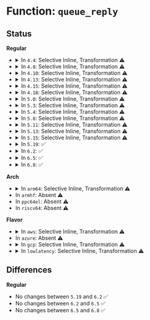 # Function: <code>queue_reply</code>

## Status
<b>Regular</b>
<ul>
<li>
<details>
<summary>In <code>4.4</code>: Selective Inline, Transformation ⚠️</summary>

**Collision:** Unique Static

**Inline:** Selective

**Transformation:** True

**Instances:**

```
In drivers/xen/xenbus/xenbus_dev_frontend.c (ffffffff814d0340)
Location: drivers/xen/xenbus/xenbus_dev_frontend.c:185
Inline: True
Inline callers:
  - drivers/xen/xenbus/xenbus_dev_frontend.c:watch_fired
  - drivers/xen/xenbus/xenbus_dev_frontend.c:watch_fired
  - drivers/xen/xenbus/xenbus_dev_frontend.c:watch_fired
  - drivers/xen/xenbus/xenbus_dev_frontend.c:watch_fired
  - drivers/xen/xenbus/xenbus_dev_frontend.c:xenbus_file_write
  - drivers/xen/xenbus/xenbus_dev_frontend.c:xenbus_file_write
  - drivers/xen/xenbus/xenbus_dev_frontend.c:xenbus_file_write
Direct callers:
  - drivers/xen/xenbus/xenbus_dev_frontend.c:watch_fired
  - drivers/xen/xenbus/xenbus_dev_frontend.c:watch_fired
  - drivers/xen/xenbus/xenbus_dev_frontend.c:watch_fired
  - drivers/xen/xenbus/xenbus_dev_frontend.c:watch_fired
  - drivers/xen/xenbus/xenbus_dev_frontend.c:xenbus_file_write
  - drivers/xen/xenbus/xenbus_dev_frontend.c:xenbus_file_write
  - drivers/xen/xenbus/xenbus_dev_frontend.c:xenbus_file_write
```
**Symbols:**

```
ffffffff814d0340-ffffffff814d03ad: queue_reply.part.0 (STB_LOCAL)
```
</details>
</li>
<li>
<details>
<summary>In <code>4.8</code>: Selective Inline, Transformation ⚠️</summary>

**Collision:** Unique Static

**Inline:** Selective

**Transformation:** True

**Instances:**

```
In drivers/xen/xenbus/xenbus_dev_frontend.c (ffffffff81521436)
Location: drivers/xen/xenbus/xenbus_dev_frontend.c:183
Inline: True
Inline callers:
  - drivers/xen/xenbus/xenbus_dev_frontend.c:xenbus_file_write
  - drivers/xen/xenbus/xenbus_dev_frontend.c:xenbus_file_write
  - drivers/xen/xenbus/xenbus_dev_frontend.c:xenbus_file_write
  - drivers/xen/xenbus/xenbus_dev_frontend.c:watch_fired
  - drivers/xen/xenbus/xenbus_dev_frontend.c:watch_fired
  - drivers/xen/xenbus/xenbus_dev_frontend.c:watch_fired
  - drivers/xen/xenbus/xenbus_dev_frontend.c:watch_fired
Direct callers:
  - drivers/xen/xenbus/xenbus_dev_frontend.c:xenbus_file_write
  - drivers/xen/xenbus/xenbus_dev_frontend.c:xenbus_file_write
  - drivers/xen/xenbus/xenbus_dev_frontend.c:xenbus_file_write
  - drivers/xen/xenbus/xenbus_dev_frontend.c:watch_fired
  - drivers/xen/xenbus/xenbus_dev_frontend.c:watch_fired
  - drivers/xen/xenbus/xenbus_dev_frontend.c:watch_fired
  - drivers/xen/xenbus/xenbus_dev_frontend.c:watch_fired
```
**Symbols:**

```
ffffffff81520fc0-ffffffff8152102d: queue_reply.part.2 (STB_LOCAL)
```
</details>
</li>
<li>
<details>
<summary>In <code>4.10</code>: Selective Inline, Transformation ⚠️</summary>

**Collision:** Unique Static

**Inline:** Selective

**Transformation:** True

**Instances:**

```
In drivers/xen/xenbus/xenbus_dev_frontend.c (ffffffff8154dac3)
Location: drivers/xen/xenbus/xenbus_dev_frontend.c:183
Inline: True
Inline callers:
  - drivers/xen/xenbus/xenbus_dev_frontend.c:xenbus_file_write
  - drivers/xen/xenbus/xenbus_dev_frontend.c:xenbus_file_write
  - drivers/xen/xenbus/xenbus_dev_frontend.c:xenbus_command_reply
  - drivers/xen/xenbus/xenbus_dev_frontend.c:watch_fired
  - drivers/xen/xenbus/xenbus_dev_frontend.c:watch_fired
  - drivers/xen/xenbus/xenbus_dev_frontend.c:watch_fired
  - drivers/xen/xenbus/xenbus_dev_frontend.c:watch_fired
Direct callers:
  - drivers/xen/xenbus/xenbus_dev_frontend.c:xenbus_file_write
  - drivers/xen/xenbus/xenbus_dev_frontend.c:xenbus_file_write
  - drivers/xen/xenbus/xenbus_dev_frontend.c:xenbus_command_reply
  - drivers/xen/xenbus/xenbus_dev_frontend.c:watch_fired
  - drivers/xen/xenbus/xenbus_dev_frontend.c:watch_fired
  - drivers/xen/xenbus/xenbus_dev_frontend.c:watch_fired
  - drivers/xen/xenbus/xenbus_dev_frontend.c:watch_fired
```
**Symbols:**

```
ffffffff8154d420-ffffffff8154d48d: queue_reply.part.4 (STB_LOCAL)
```
</details>
</li>
<li>
<details>
<summary>In <code>4.13</code>: Selective Inline, Transformation ⚠️</summary>

**Collision:** Unique Static

**Inline:** Selective

**Transformation:** True

**Instances:**

```
In drivers/xen/xenbus/xenbus_dev_frontend.c (ffffffff8156168c)
Location: drivers/xen/xenbus/xenbus_dev_frontend.c:183
Inline: True
Inline callers:
  - drivers/xen/xenbus/xenbus_dev_frontend.c:xenbus_command_reply
  - drivers/xen/xenbus/xenbus_dev_frontend.c:xenbus_dev_queue_reply
  - drivers/xen/xenbus/xenbus_dev_frontend.c:xenbus_dev_queue_reply
  - drivers/xen/xenbus/xenbus_dev_frontend.c:watch_fired
  - drivers/xen/xenbus/xenbus_dev_frontend.c:watch_fired
  - drivers/xen/xenbus/xenbus_dev_frontend.c:watch_fired
Direct callers:
  - drivers/xen/xenbus/xenbus_dev_frontend.c:xenbus_command_reply
  - drivers/xen/xenbus/xenbus_dev_frontend.c:xenbus_dev_queue_reply
  - drivers/xen/xenbus/xenbus_dev_frontend.c:xenbus_dev_queue_reply
  - drivers/xen/xenbus/xenbus_dev_frontend.c:watch_fired
  - drivers/xen/xenbus/xenbus_dev_frontend.c:watch_fired
  - drivers/xen/xenbus/xenbus_dev_frontend.c:watch_fired
```
**Symbols:**

```
ffffffff81561590-ffffffff81561604: queue_reply.part.2 (STB_LOCAL)
```
</details>
</li>
<li>
<details>
<summary>In <code>4.15</code>: Selective Inline, Transformation ⚠️</summary>

**Collision:** Unique Static

**Inline:** Selective

**Transformation:** True

**Instances:**

```
In drivers/xen/xenbus/xenbus_dev_frontend.c (ffffffff815c5e1c)
Location: drivers/xen/xenbus/xenbus_dev_frontend.c:183
Inline: True
Inline callers:
  - drivers/xen/xenbus/xenbus_dev_frontend.c:xenbus_command_reply
  - drivers/xen/xenbus/xenbus_dev_frontend.c:xenbus_dev_queue_reply
  - drivers/xen/xenbus/xenbus_dev_frontend.c:xenbus_dev_queue_reply
  - drivers/xen/xenbus/xenbus_dev_frontend.c:watch_fired
  - drivers/xen/xenbus/xenbus_dev_frontend.c:watch_fired
  - drivers/xen/xenbus/xenbus_dev_frontend.c:watch_fired
Direct callers:
  - drivers/xen/xenbus/xenbus_dev_frontend.c:xenbus_command_reply
  - drivers/xen/xenbus/xenbus_dev_frontend.c:xenbus_dev_queue_reply
  - drivers/xen/xenbus/xenbus_dev_frontend.c:xenbus_dev_queue_reply
  - drivers/xen/xenbus/xenbus_dev_frontend.c:watch_fired
  - drivers/xen/xenbus/xenbus_dev_frontend.c:watch_fired
  - drivers/xen/xenbus/xenbus_dev_frontend.c:watch_fired
```
**Symbols:**

```
ffffffff815c5850-ffffffff815c58c4: queue_reply.part.2 (STB_LOCAL)
```
</details>
</li>
<li>
<details>
<summary>In <code>4.18</code>: Selective Inline, Transformation ⚠️</summary>

**Collision:** Unique Static

**Inline:** Selective

**Transformation:** True

**Instances:**

```
In drivers/xen/xenbus/xenbus_dev_frontend.c (ffffffff815fe549)
Location: drivers/xen/xenbus/xenbus_dev_frontend.c:183
Inline: True
Inline callers:
  - drivers/xen/xenbus/xenbus_dev_frontend.c:xenbus_command_reply
  - drivers/xen/xenbus/xenbus_dev_frontend.c:xenbus_dev_queue_reply
  - drivers/xen/xenbus/xenbus_dev_frontend.c:xenbus_dev_queue_reply
  - drivers/xen/xenbus/xenbus_dev_frontend.c:watch_fired
  - drivers/xen/xenbus/xenbus_dev_frontend.c:watch_fired
  - drivers/xen/xenbus/xenbus_dev_frontend.c:watch_fired
Direct callers:
  - drivers/xen/xenbus/xenbus_dev_frontend.c:xenbus_command_reply
  - drivers/xen/xenbus/xenbus_dev_frontend.c:xenbus_dev_queue_reply
  - drivers/xen/xenbus/xenbus_dev_frontend.c:xenbus_dev_queue_reply
  - drivers/xen/xenbus/xenbus_dev_frontend.c:watch_fired
  - drivers/xen/xenbus/xenbus_dev_frontend.c:watch_fired
  - drivers/xen/xenbus/xenbus_dev_frontend.c:watch_fired
```
**Symbols:**

```
ffffffff815fdf40-ffffffff815fdfb4: queue_reply.part.5 (STB_LOCAL)
```
</details>
</li>
<li>
<details>
<summary>In <code>5.0</code>: Selective Inline, Transformation ⚠️</summary>

**Collision:** Unique Static

**Inline:** Selective

**Transformation:** True

**Instances:**

```
In drivers/xen/xenbus/xenbus_dev_frontend.c (ffffffff81619619)
Location: drivers/xen/xenbus/xenbus_dev_frontend.c:183
Inline: True
Inline callers:
  - drivers/xen/xenbus/xenbus_dev_frontend.c:xenbus_command_reply
  - drivers/xen/xenbus/xenbus_dev_frontend.c:xenbus_dev_queue_reply
  - drivers/xen/xenbus/xenbus_dev_frontend.c:xenbus_dev_queue_reply
  - drivers/xen/xenbus/xenbus_dev_frontend.c:watch_fired
  - drivers/xen/xenbus/xenbus_dev_frontend.c:watch_fired
  - drivers/xen/xenbus/xenbus_dev_frontend.c:watch_fired
Direct callers:
  - drivers/xen/xenbus/xenbus_dev_frontend.c:xenbus_command_reply
  - drivers/xen/xenbus/xenbus_dev_frontend.c:xenbus_dev_queue_reply
  - drivers/xen/xenbus/xenbus_dev_frontend.c:xenbus_dev_queue_reply
  - drivers/xen/xenbus/xenbus_dev_frontend.c:watch_fired
  - drivers/xen/xenbus/xenbus_dev_frontend.c:watch_fired
  - drivers/xen/xenbus/xenbus_dev_frontend.c:watch_fired
```
**Symbols:**

```
ffffffff81619010-ffffffff81619084: queue_reply.part.5 (STB_LOCAL)
```
</details>
</li>
<li>
<details>
<summary>In <code>5.3</code>: Selective Inline, Transformation ⚠️</summary>

**Collision:** Unique Static

**Inline:** Selective

**Transformation:** True

**Instances:**

```
In drivers/xen/xenbus/xenbus_dev_frontend.c (ffffffff8164d356)
Location: drivers/xen/xenbus/xenbus_dev_frontend.c:186
Inline: True
Inline callers:
  - drivers/xen/xenbus/xenbus_dev_frontend.c:xenbus_command_reply
  - drivers/xen/xenbus/xenbus_dev_frontend.c:xenbus_dev_queue_reply
  - drivers/xen/xenbus/xenbus_dev_frontend.c:xenbus_dev_queue_reply
  - drivers/xen/xenbus/xenbus_dev_frontend.c:watch_fired
  - drivers/xen/xenbus/xenbus_dev_frontend.c:watch_fired
  - drivers/xen/xenbus/xenbus_dev_frontend.c:watch_fired
Direct callers:
  - drivers/xen/xenbus/xenbus_dev_frontend.c:xenbus_command_reply
  - drivers/xen/xenbus/xenbus_dev_frontend.c:xenbus_dev_queue_reply
  - drivers/xen/xenbus/xenbus_dev_frontend.c:xenbus_dev_queue_reply
  - drivers/xen/xenbus/xenbus_dev_frontend.c:watch_fired
  - drivers/xen/xenbus/xenbus_dev_frontend.c:watch_fired
  - drivers/xen/xenbus/xenbus_dev_frontend.c:watch_fired
```
**Symbols:**

```
ffffffff8164cd10-ffffffff8164cd84: queue_reply.part.0 (STB_LOCAL)
```
</details>
</li>
<li>
<details>
<summary>In <code>5.4</code>: Selective Inline, Transformation ⚠️</summary>

**Collision:** Unique Static

**Inline:** Selective

**Transformation:** True

**Instances:**

```
In drivers/xen/xenbus/xenbus_dev_frontend.c (ffffffff8166f846)
Location: drivers/xen/xenbus/xenbus_dev_frontend.c:189
Inline: True
Inline callers:
  - drivers/xen/xenbus/xenbus_dev_frontend.c:xenbus_command_reply
  - drivers/xen/xenbus/xenbus_dev_frontend.c:xenbus_dev_queue_reply
  - drivers/xen/xenbus/xenbus_dev_frontend.c:xenbus_dev_queue_reply
  - drivers/xen/xenbus/xenbus_dev_frontend.c:watch_fired
  - drivers/xen/xenbus/xenbus_dev_frontend.c:watch_fired
  - drivers/xen/xenbus/xenbus_dev_frontend.c:watch_fired
Direct callers:
  - drivers/xen/xenbus/xenbus_dev_frontend.c:xenbus_command_reply
  - drivers/xen/xenbus/xenbus_dev_frontend.c:xenbus_dev_queue_reply
  - drivers/xen/xenbus/xenbus_dev_frontend.c:xenbus_dev_queue_reply
  - drivers/xen/xenbus/xenbus_dev_frontend.c:watch_fired
  - drivers/xen/xenbus/xenbus_dev_frontend.c:watch_fired
  - drivers/xen/xenbus/xenbus_dev_frontend.c:watch_fired
```
**Symbols:**

```
ffffffff8166f450-ffffffff8166f4c4: queue_reply.part.0 (STB_LOCAL)
```
</details>
</li>
<li>
<details>
<summary>In <code>5.8</code>: Selective Inline, Transformation ⚠️</summary>

**Collision:** Unique Static

**Inline:** Selective

**Transformation:** True

**Instances:**

```
In drivers/xen/xenbus/xenbus_dev_frontend.c (ffffffff8171fc2e)
Location: drivers/xen/xenbus/xenbus_dev_frontend.c:189
Inline: True
Inline callers:
  - drivers/xen/xenbus/xenbus_dev_frontend.c:xenbus_command_reply
  - drivers/xen/xenbus/xenbus_dev_frontend.c:xenbus_dev_queue_reply
  - drivers/xen/xenbus/xenbus_dev_frontend.c:xenbus_dev_queue_reply
  - drivers/xen/xenbus/xenbus_dev_frontend.c:watch_fired
  - drivers/xen/xenbus/xenbus_dev_frontend.c:watch_fired
  - drivers/xen/xenbus/xenbus_dev_frontend.c:watch_fired
Direct callers:
  - drivers/xen/xenbus/xenbus_dev_frontend.c:xenbus_command_reply
  - drivers/xen/xenbus/xenbus_dev_frontend.c:xenbus_dev_queue_reply
  - drivers/xen/xenbus/xenbus_dev_frontend.c:xenbus_dev_queue_reply
  - drivers/xen/xenbus/xenbus_dev_frontend.c:watch_fired
  - drivers/xen/xenbus/xenbus_dev_frontend.c:watch_fired
  - drivers/xen/xenbus/xenbus_dev_frontend.c:watch_fired
```
**Symbols:**

```
ffffffff8171f3e0-ffffffff8171f454: queue_reply.part.0 (STB_LOCAL)
```
</details>
</li>
<li>
<details>
<summary>In <code>5.11</code>: Selective Inline, Transformation ⚠️</summary>

**Collision:** Unique Static

**Inline:** Selective

**Transformation:** True

**Instances:**

```
In drivers/xen/xenbus/xenbus_dev_frontend.c (ffffffff8173cb92)
Location: drivers/xen/xenbus/xenbus_dev_frontend.c:189
Inline: True
Inline callers:
  - drivers/xen/xenbus/xenbus_dev_frontend.c:xenbus_command_reply
  - drivers/xen/xenbus/xenbus_dev_frontend.c:xenbus_dev_queue_reply
  - drivers/xen/xenbus/xenbus_dev_frontend.c:xenbus_dev_queue_reply
  - drivers/xen/xenbus/xenbus_dev_frontend.c:watch_fired
  - drivers/xen/xenbus/xenbus_dev_frontend.c:watch_fired
  - drivers/xen/xenbus/xenbus_dev_frontend.c:watch_fired
Direct callers:
  - drivers/xen/xenbus/xenbus_dev_frontend.c:xenbus_command_reply
  - drivers/xen/xenbus/xenbus_dev_frontend.c:xenbus_dev_queue_reply
  - drivers/xen/xenbus/xenbus_dev_frontend.c:xenbus_dev_queue_reply
  - drivers/xen/xenbus/xenbus_dev_frontend.c:watch_fired
  - drivers/xen/xenbus/xenbus_dev_frontend.c:watch_fired
  - drivers/xen/xenbus/xenbus_dev_frontend.c:watch_fired
```
**Symbols:**

```
ffffffff8173c340-ffffffff8173c3b4: queue_reply.part.0 (STB_LOCAL)
```
</details>
</li>
<li>
<details>
<summary>In <code>5.13</code>: Selective Inline, Transformation ⚠️</summary>

**Collision:** Unique Static

**Inline:** Selective

**Transformation:** True

**Instances:**

```
In drivers/xen/xenbus/xenbus_dev_frontend.c (ffffffff817206f8)
Location: drivers/xen/xenbus/xenbus_dev_frontend.c:189
Inline: True
Inline callers:
  - drivers/xen/xenbus/xenbus_dev_frontend.c:xenbus_command_reply
  - drivers/xen/xenbus/xenbus_dev_frontend.c:xenbus_dev_queue_reply
  - drivers/xen/xenbus/xenbus_dev_frontend.c:xenbus_dev_queue_reply
  - drivers/xen/xenbus/xenbus_dev_frontend.c:watch_fired
  - drivers/xen/xenbus/xenbus_dev_frontend.c:watch_fired
  - drivers/xen/xenbus/xenbus_dev_frontend.c:watch_fired
Direct callers:
  - drivers/xen/xenbus/xenbus_dev_frontend.c:xenbus_command_reply
  - drivers/xen/xenbus/xenbus_dev_frontend.c:xenbus_dev_queue_reply
  - drivers/xen/xenbus/xenbus_dev_frontend.c:xenbus_dev_queue_reply
  - drivers/xen/xenbus/xenbus_dev_frontend.c:watch_fired
  - drivers/xen/xenbus/xenbus_dev_frontend.c:watch_fired
  - drivers/xen/xenbus/xenbus_dev_frontend.c:watch_fired
```
**Symbols:**

```
ffffffff8171fea0-ffffffff8171ff14: queue_reply.part.0 (STB_LOCAL)
```
</details>
</li>
<li>
<details>
<summary>In <code>5.15</code>: Selective Inline, Transformation ⚠️</summary>

**Collision:** Unique Static

**Inline:** Selective

**Transformation:** True

**Instances:**

```
In drivers/xen/xenbus/xenbus_dev_frontend.c (ffffffff8179f518)
Location: drivers/xen/xenbus/xenbus_dev_frontend.c:189
Inline: True
Inline callers:
  - drivers/xen/xenbus/xenbus_dev_frontend.c:xenbus_command_reply
  - drivers/xen/xenbus/xenbus_dev_frontend.c:xenbus_dev_queue_reply
  - drivers/xen/xenbus/xenbus_dev_frontend.c:xenbus_dev_queue_reply
  - drivers/xen/xenbus/xenbus_dev_frontend.c:watch_fired
  - drivers/xen/xenbus/xenbus_dev_frontend.c:watch_fired
  - drivers/xen/xenbus/xenbus_dev_frontend.c:watch_fired
Direct callers:
  - drivers/xen/xenbus/xenbus_dev_frontend.c:xenbus_command_reply
  - drivers/xen/xenbus/xenbus_dev_frontend.c:xenbus_dev_queue_reply
  - drivers/xen/xenbus/xenbus_dev_frontend.c:xenbus_dev_queue_reply
  - drivers/xen/xenbus/xenbus_dev_frontend.c:watch_fired
  - drivers/xen/xenbus/xenbus_dev_frontend.c:watch_fired
  - drivers/xen/xenbus/xenbus_dev_frontend.c:watch_fired
```
**Symbols:**

```
ffffffff8179ef60-ffffffff8179efd4: queue_reply.part.0 (STB_LOCAL)
```
</details>
</li>
<li>
<details>
<summary>In <code>5.19</code>: ✅</summary>

```c
int queue_reply(struct list_head *queue, const void *data, size_t len);
```

**Collision:** Unique Static

**Inline:** No

**Transformation:** False

**Instances:**

```
In drivers/xen/xenbus/xenbus_dev_frontend.c (ffffffff818d86c0)
Location: drivers/xen/xenbus/xenbus_dev_frontend.c:189
Inline: False
Direct callers:
  - drivers/xen/xenbus/xenbus_dev_frontend.c:xenbus_command_reply
  - drivers/xen/xenbus/xenbus_dev_frontend.c:xenbus_dev_queue_reply
  - drivers/xen/xenbus/xenbus_dev_frontend.c:xenbus_dev_queue_reply
  - drivers/xen/xenbus/xenbus_dev_frontend.c:watch_fired
  - drivers/xen/xenbus/xenbus_dev_frontend.c:watch_fired
  - drivers/xen/xenbus/xenbus_dev_frontend.c:watch_fired
```
**Symbols:**

```
ffffffff818d86c0-ffffffff818d8759: queue_reply (STB_LOCAL)
```
</details>
</li>
<li>
<details>
<summary>In <code>6.2</code>: ✅</summary>

```c
int queue_reply(struct list_head *queue, const void *data, size_t len);
```

**Collision:** Unique Static

**Inline:** No

**Transformation:** False

**Instances:**

```
In drivers/xen/xenbus/xenbus_dev_frontend.c (ffffffff81a2b3c0)
Location: drivers/xen/xenbus/xenbus_dev_frontend.c:189
Inline: False
Direct callers:
  - drivers/xen/xenbus/xenbus_dev_frontend.c:xenbus_command_reply
  - drivers/xen/xenbus/xenbus_dev_frontend.c:xenbus_dev_queue_reply
  - drivers/xen/xenbus/xenbus_dev_frontend.c:xenbus_dev_queue_reply
  - drivers/xen/xenbus/xenbus_dev_frontend.c:watch_fired
  - drivers/xen/xenbus/xenbus_dev_frontend.c:watch_fired
  - drivers/xen/xenbus/xenbus_dev_frontend.c:watch_fired
```
**Symbols:**

```
ffffffff81a2b3c0-ffffffff81a2b459: queue_reply (STB_LOCAL)
```
</details>
</li>
<li>
<details>
<summary>In <code>6.5</code>: ✅</summary>

```c
int queue_reply(struct list_head *queue, const void *data, size_t len);
```

**Collision:** Unique Static

**Inline:** No

**Transformation:** False

**Instances:**

```
In drivers/xen/xenbus/xenbus_dev_frontend.c (ffffffff81a74b60)
Location: drivers/xen/xenbus/xenbus_dev_frontend.c:189
Inline: False
Direct callers:
  - drivers/xen/xenbus/xenbus_dev_frontend.c:xenbus_command_reply
  - drivers/xen/xenbus/xenbus_dev_frontend.c:xenbus_dev_queue_reply
  - drivers/xen/xenbus/xenbus_dev_frontend.c:xenbus_dev_queue_reply
  - drivers/xen/xenbus/xenbus_dev_frontend.c:watch_fired
  - drivers/xen/xenbus/xenbus_dev_frontend.c:watch_fired
  - drivers/xen/xenbus/xenbus_dev_frontend.c:watch_fired
```
**Symbols:**

```
ffffffff81a74b60-ffffffff81a74bf9: queue_reply (STB_LOCAL)
```
</details>
</li>
<li>
<details>
<summary>In <code>6.8</code>: ✅</summary>

```c
int queue_reply(struct list_head *queue, const void *data, size_t len);
```

**Collision:** Unique Static

**Inline:** No

**Transformation:** False

**Instances:**

```
In drivers/xen/xenbus/xenbus_dev_frontend.c (ffffffff81ac6cc0)
Location: drivers/xen/xenbus/xenbus_dev_frontend.c:189
Inline: False
Direct callers:
  - drivers/xen/xenbus/xenbus_dev_frontend.c:xenbus_command_reply
  - drivers/xen/xenbus/xenbus_dev_frontend.c:xenbus_dev_queue_reply
  - drivers/xen/xenbus/xenbus_dev_frontend.c:xenbus_dev_queue_reply
  - drivers/xen/xenbus/xenbus_dev_frontend.c:watch_fired
  - drivers/xen/xenbus/xenbus_dev_frontend.c:watch_fired
  - drivers/xen/xenbus/xenbus_dev_frontend.c:watch_fired
```
**Symbols:**

```
ffffffff81ac6cc0-ffffffff81ac6d59: queue_reply (STB_LOCAL)
```
</details>
</li>
</ul>
<b>Arch</b>
<ul>
<li>
<details>
<summary>In <code>arm64</code>: Selective Inline, Transformation ⚠️</summary>

**Collision:** Unique Static

**Inline:** Selective

**Transformation:** True

**Instances:**

```
In drivers/xen/xenbus/xenbus_dev_frontend.c (ffff80001083a384)
Location: drivers/xen/xenbus/xenbus_dev_frontend.c:189
Inline: True
Inline callers:
  - drivers/xen/xenbus/xenbus_dev_frontend.c:xenbus_command_reply
  - drivers/xen/xenbus/xenbus_dev_frontend.c:xenbus_dev_queue_reply
  - drivers/xen/xenbus/xenbus_dev_frontend.c:xenbus_dev_queue_reply
  - drivers/xen/xenbus/xenbus_dev_frontend.c:watch_fired
  - drivers/xen/xenbus/xenbus_dev_frontend.c:watch_fired
  - drivers/xen/xenbus/xenbus_dev_frontend.c:watch_fired
Direct callers:
  - drivers/xen/xenbus/xenbus_dev_frontend.c:xenbus_command_reply
  - drivers/xen/xenbus/xenbus_dev_frontend.c:xenbus_dev_queue_reply
  - drivers/xen/xenbus/xenbus_dev_frontend.c:xenbus_dev_queue_reply
  - drivers/xen/xenbus/xenbus_dev_frontend.c:watch_fired
  - drivers/xen/xenbus/xenbus_dev_frontend.c:watch_fired
  - drivers/xen/xenbus/xenbus_dev_frontend.c:watch_fired
```
**Symbols:**

```
ffff80001083a108-ffff80001083a17c: queue_reply.part.0 (STB_LOCAL)
```
</details>
</li>
<li>
In <code>armhf</code>: Absent ⚠️
</li>
<li>
In <code>ppc64el</code>: Absent ⚠️
</li>
<li>
In <code>riscv64</code>: Absent ⚠️
</li>
</ul>
<b>Flavor</b>
<ul>
<li>
<details>
<summary>In <code>aws</code>: Selective Inline, Transformation ⚠️</summary>

**Collision:** Unique Static

**Inline:** Selective

**Transformation:** True

**Instances:**

```
In drivers/xen/xenbus/xenbus_dev_frontend.c (ffffffff81635906)
Location: drivers/xen/xenbus/xenbus_dev_frontend.c:189
Inline: True
Inline callers:
  - drivers/xen/xenbus/xenbus_dev_frontend.c:xenbus_command_reply
  - drivers/xen/xenbus/xenbus_dev_frontend.c:xenbus_dev_queue_reply
  - drivers/xen/xenbus/xenbus_dev_frontend.c:xenbus_dev_queue_reply
  - drivers/xen/xenbus/xenbus_dev_frontend.c:watch_fired
  - drivers/xen/xenbus/xenbus_dev_frontend.c:watch_fired
  - drivers/xen/xenbus/xenbus_dev_frontend.c:watch_fired
Direct callers:
  - drivers/xen/xenbus/xenbus_dev_frontend.c:xenbus_command_reply
  - drivers/xen/xenbus/xenbus_dev_frontend.c:xenbus_dev_queue_reply
  - drivers/xen/xenbus/xenbus_dev_frontend.c:xenbus_dev_queue_reply
  - drivers/xen/xenbus/xenbus_dev_frontend.c:watch_fired
  - drivers/xen/xenbus/xenbus_dev_frontend.c:watch_fired
  - drivers/xen/xenbus/xenbus_dev_frontend.c:watch_fired
```
**Symbols:**

```
ffffffff81635510-ffffffff81635584: queue_reply.part.0 (STB_LOCAL)
```
</details>
</li>
<li>
In <code>azure</code>: Absent ⚠️
</li>
<li>
<details>
<summary>In <code>gcp</code>: Selective Inline, Transformation ⚠️</summary>

**Collision:** Unique Static

**Inline:** Selective

**Transformation:** True

**Instances:**

```
In drivers/xen/xenbus/xenbus_dev_frontend.c (ffffffff81663686)
Location: drivers/xen/xenbus/xenbus_dev_frontend.c:189
Inline: True
Inline callers:
  - drivers/xen/xenbus/xenbus_dev_frontend.c:xenbus_command_reply
  - drivers/xen/xenbus/xenbus_dev_frontend.c:xenbus_dev_queue_reply
  - drivers/xen/xenbus/xenbus_dev_frontend.c:xenbus_dev_queue_reply
  - drivers/xen/xenbus/xenbus_dev_frontend.c:watch_fired
  - drivers/xen/xenbus/xenbus_dev_frontend.c:watch_fired
  - drivers/xen/xenbus/xenbus_dev_frontend.c:watch_fired
Direct callers:
  - drivers/xen/xenbus/xenbus_dev_frontend.c:xenbus_command_reply
  - drivers/xen/xenbus/xenbus_dev_frontend.c:xenbus_dev_queue_reply
  - drivers/xen/xenbus/xenbus_dev_frontend.c:xenbus_dev_queue_reply
  - drivers/xen/xenbus/xenbus_dev_frontend.c:watch_fired
  - drivers/xen/xenbus/xenbus_dev_frontend.c:watch_fired
  - drivers/xen/xenbus/xenbus_dev_frontend.c:watch_fired
```
**Symbols:**

```
ffffffff81663290-ffffffff81663304: queue_reply.part.0 (STB_LOCAL)
```
</details>
</li>
<li>
<details>
<summary>In <code>lowlatency</code>: Selective Inline, Transformation ⚠️</summary>

**Collision:** Unique Static

**Inline:** Selective

**Transformation:** True

**Instances:**

```
In drivers/xen/xenbus/xenbus_dev_frontend.c (ffffffff8167dc46)
Location: drivers/xen/xenbus/xenbus_dev_frontend.c:189
Inline: True
Inline callers:
  - drivers/xen/xenbus/xenbus_dev_frontend.c:xenbus_command_reply
  - drivers/xen/xenbus/xenbus_dev_frontend.c:xenbus_dev_queue_reply
  - drivers/xen/xenbus/xenbus_dev_frontend.c:xenbus_dev_queue_reply
  - drivers/xen/xenbus/xenbus_dev_frontend.c:watch_fired
  - drivers/xen/xenbus/xenbus_dev_frontend.c:watch_fired
  - drivers/xen/xenbus/xenbus_dev_frontend.c:watch_fired
Direct callers:
  - drivers/xen/xenbus/xenbus_dev_frontend.c:xenbus_command_reply
  - drivers/xen/xenbus/xenbus_dev_frontend.c:xenbus_dev_queue_reply
  - drivers/xen/xenbus/xenbus_dev_frontend.c:xenbus_dev_queue_reply
  - drivers/xen/xenbus/xenbus_dev_frontend.c:watch_fired
  - drivers/xen/xenbus/xenbus_dev_frontend.c:watch_fired
  - drivers/xen/xenbus/xenbus_dev_frontend.c:watch_fired
```
**Symbols:**

```
ffffffff8167d850-ffffffff8167d8c4: queue_reply.part.0 (STB_LOCAL)
```
</details>
</li>
</ul>

## Differences
<b>Regular</b>
<ul>
<li>
No changes between <code>5.19</code> and <code>6.2</code> ✅
</li>
<li>
No changes between <code>6.2</code> and <code>6.5</code> ✅
</li>
<li>
No changes between <code>6.5</code> and <code>6.8</code> ✅
</li>
</ul>
